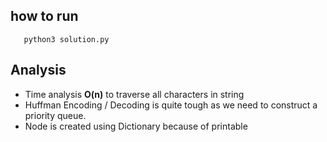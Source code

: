 ## how to run
```
   python3 solution.py
```

## Analysis
- Time analysis **O(n)** to traverse all characters in string
- Huffman Encoding / Decoding is quite tough as we need to construct a priority queue. 
- Node is created using Dictionary because of printable 